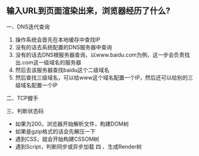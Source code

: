 ## 输入URL到页面渲染出来，浏览器经历了什么?  
一、DNS迭代查询  
1. 操作系统会首先在本地缓存中查找IP  
2. 没有的话去系统配置的DNS服务器中查询  
3. 没有的话去DNS根服务器查询，以www.baidu.com为例，这一步会负责找出.com这一级域名的服务器  
4. 然后去该服务器查找baidu这个二级域名  
5. 然后查找三级域名，可以给www这个域名配置一个IP，然后还可以给别的三级域名配置一个IP   

二、TCP握手  

三、判断状态码
- 如果为200，浏览器开始解析文件，构建DOM树
- 如果是gzip格式的话会先解压一下
- 遇到CSS，就会开始构建CSSOM树
- 遇到Script，判断同步或异步加载
四 、生成Render树

